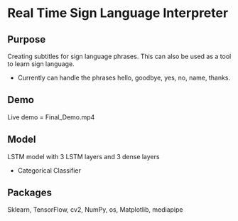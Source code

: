 # Real Time Sign Language Interpreter

## Purpose
Creating subtitles for sign language phrases. This can also be used as a tool to learn sign language.
- Currently can handle the phrases hello, goodbye, yes, no, name, thanks.

## Demo
Live demo = Final_Demo.mp4

## Model
LSTM model with 3 LSTM layers and 3 dense layers
- Categorical Classifier

## Packages
Sklearn, TensorFlow, cv2, NumPy, os, Matplotlib, mediapipe
